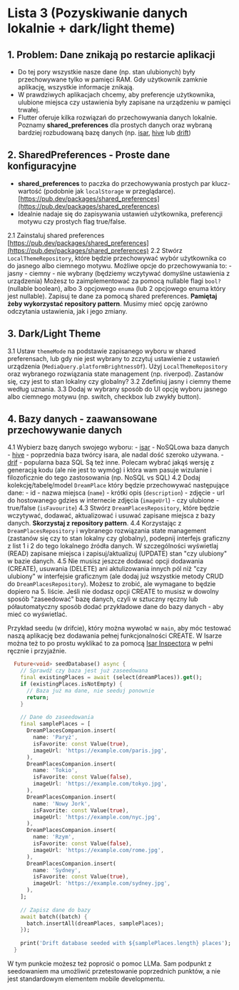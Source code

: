 # Lista 3 (Pozyskiwanie danych lokalnie + dark/light theme)

## 1. Problem: Dane znikają po restarcie aplikacji

- Do tej pory wszystkie nasze dane (np. stan ulubionych) były przechowywane tylko w pamięci RAM. Gdy użytkownik zamknie aplikację, wszystkie informacje znikają.
- W prawdziwych aplikacjach chcemy, aby preferencje użytkownika, ulubione miejsca czy ustawienia były zapisane na urządzeniu w pamięci trwałej.
- Flutter oferuje kilka rozwiązań do przechowywania danych lokalnie. Poznamy **shared_preferences** dla prostych danych oraz wybraną bardziej rozbudowaną bazę danych (np. [isar](https://pub.dev/packages/isar), [hive](https://pub.dev/packages/hive) lub [drift](https://pub.dev/packages/drift))

## 2. SharedPreferences - Proste dane konfiguracyjne

- **shared_preferences** to paczka do przechowywania prostych par klucz-wartość (podobnie jak `localStorage` w przeglądarce).[https://pub.dev/packages/shared_preferences](https://pub.dev/packages/shared_preferences)
- Idealnie nadaje się do zapisywania ustawień użytkownika, preferencji motywu czy prostych flag true/false.

2.1 Zainstaluj shared preferences [https://pub.dev/packages/shared_preferences](https://pub.dev/packages/shared_preferences)
2.2 Stwórz `LocalThemeRepository`, które będzie przechowywać wybór użytkownika co do jasnego albo ciemnego motywu. Możliwe opcje do przechowywania to:
    - jasny
    - ciemny
    - nie wybrany (będziemy wczytywać domyślne ustawienia z urządzenia)
Możesz to zaimplementować za pomocą nullable flagi `bool?` (nullable boolean), albo 3 opcjowego `enuma` (lub 2 opcjowego enuma który jest nullable). Zapisuj te dane za pomocą shared preferences. **Pamiętaj żeby wykorzystać repository pattern**. Musimy mieć opcję zarówno odczytania ustawienia, jak i jego zmiany.

## 3. Dark/Light Theme

3.1 Ustaw `themeMode` na podstawie zapisanego wyboru w shared preferensach, lub gdy nie jest wybrany to zczytuj ustawienie z ustawień urządzenia (`MediaQuery.platformBrightnessOf`). Użyj `LocalThemeRepository` oraz wybranego rozwiązania state management (np. riverpod). Zastanów się, czy jest to stan lokalny czy globalny?
3.2 Zdefiniuj jasny i ciemny theme według uznania.
3.3 Dodaj w wybrany sposób do UI opcję wyboru jasnego albo ciemnego motywu (np. switch, checkbox lub zwykły button).

## 4. Bazy danych - zaawansowane przechowywanie danych

4.1 Wybierz bazę danych swojego wyboru:
    - [isar](https://pub.dev/packages/isar) - NoSQLowa baza danych
    - [hive](https://pub.dev/packages/hive) - poprzednia baza twórcy isara, ale nadal dość szeroko używana.
    - [drif](https://pub.dev/packages/drift) - popularna baza SQL
    Są też inne. Polecam wybrać jakąś wersję z generacją kodu (ale nie jest to wymóg) i która wam pasuje wizulanie i filozoficznie do tego zastosowania (np. NoSQL vs SQL)
4.2 Dodaj kolekcję/tabelę/model `DreamPlace` który będzie przechowywać następujące dane:
    - id
    - nazwa miejsca (`name`)
    - krótki opis (`description`)
    - zdjęcie - url do hostowanego gdzies w internecie zdjęcia (`imageUrl`)
    - czy ulubione - true/false (`isFavourite`)
4.3 Stwórz `DreamPlacesRepository`, które będzie wczytywać, dodawać, aktualizować i usuwać zapisane miejsca z bazy danych. **Skorzystaj z repository pattern**.
4.4 Korzystając z `DreamPlacesRepository` i wybranego rozwiązania state management (zastanów się czy to stan lokalny czy globalny), podepnij interfejs graficzny z list 1 i 2 do tego lokalnego źródła danych. W szczególności wyświetlaj (READ) zapisane miejsca i zapisuj/aktualizuj (UPDATE) stan "czy ulubiony" w bazie danych.
4.5 Nie musisz jeszcze dodawać opcji dodawania (CREATE), usuwania (DELETE) ani aktulizowania innych pól niż "czy ulubiony" w interfejsie graficznym (ale dodaj już wszystkie metody CRUD do `DreamPlacesRepository`). Możesz to zrobić, ale wymagane to będzie dopiero na 5. liście. Jeśli nie dodasz opcji CREATE to musisz w dowolny sposób "zaseedować" bazę danych, czyli w sztuczny ręczny lub półautomatyczny sposób dodać przykładowe dane do bazy danych - aby mieć co wyświetlać.

Przykład seedu (w drifcie), który można wywołać w `main`, aby móc testować naszą aplikację bez dodawania pełnej funkcjonalności CREATE. W Isarze można też to po prostu wyklikać to za pomocą [Isar Inspectora](https://github.com/isar/isar?tab=readme-ov-file#isar-database-inspector) w pełni ręcznie i przyjaźnie.

```dart
  Future<void> seedDatabase() async {
    // Sprawdź czy baza jest już zaseedowana
    final existingPlaces = await (select(dreamPlaces)).get();
    if (existingPlaces.isNotEmpty) {
      // Baza już ma dane, nie seeduj ponownie
      return;
    }
    
    // Dane do zaseedowania
    final samplePlaces = [
      DreamPlacesCompanion.insert(
        name: 'Paryż',
        isFavorite: const Value(true),
        imageUrl: 'https://example.com/paris.jpg',
      ),
      DreamPlacesCompanion.insert(
        name: 'Tokio',
        isFavorite: const Value(false),
        imageUrl: 'https://example.com/tokyo.jpg',
      ),
      DreamPlacesCompanion.insert(
        name: 'Nowy Jork',
        isFavorite: const Value(true),
        imageUrl: 'https://example.com/nyc.jpg',
      ),
      DreamPlacesCompanion.insert(
        name: 'Rzym',
        isFavorite: const Value(false),
        imageUrl: 'https://example.com/rome.jpg',
      ),
      DreamPlacesCompanion.insert(
        name: 'Sydney',
        isFavorite: const Value(true),
        imageUrl: 'https://example.com/sydney.jpg',
      ),
    ];
    
    // Zapisz dane do bazy
    await batch((batch) {
      batch.insertAll(dreamPlaces, samplePlaces);
    });
    
    print('Drift database seeded with ${samplePlaces.length} places');
  }
```

W tym punkcie możesz też poprosić o pomoc LLMa. Sam podpunkt z seedowaniem ma umożliwić przetestowanie poprzednich punktów, a nie jest standardowym elementem mobile developmentu.
